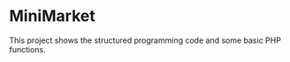 MiniMarket
==========

This project shows the structured programming code and some basic PHP functions.
